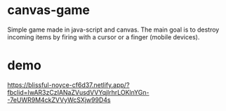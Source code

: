 # canvas-game

Simple game made in java-script and canvas. The main goal is to destroy incoming items by firing with a cursor or a finger (mobile devices).

# demo

https://blissful-noyce-cf6d37.netlify.app/?fbclid=IwAR3zCzIANaZVusdVVYqjlrhrLOKlnYGn--7eUWR9M4ckZVVyWcSXjw99D4s
